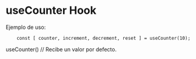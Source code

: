 # useCounter Hook

Ejemplo de uso:
```
    const [ counter, increment, decrement, reset ] = useCounter(10);

```

useCounter() // Recibe un valor por defecto.